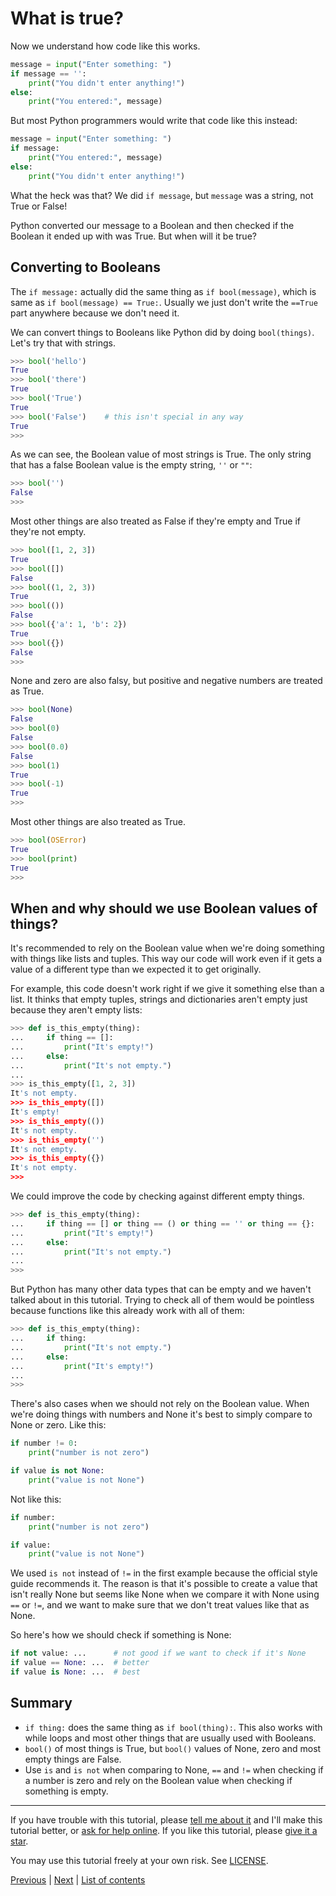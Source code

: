 # What is true?

Now we understand how code like this works.

```python
message = input("Enter something: ")
if message == '':
    print("You didn't enter anything!")
else:
    print("You entered:", message)
```

But most Python programmers would write that code like this
instead:

```python
message = input("Enter something: ")
if message:
    print("You entered:", message)
else:
    print("You didn't enter anything!")
```

What the heck was that? We did `if message`, but `message`
was a string, not True or False!

Python converted our message to a Boolean and then checked if
the Boolean it ended up with was True. But when will it be true?

## Converting to Booleans

The `if message:` actually did the same thing as `if bool(message)`,
which is same as `if bool(message) == True:`. Usually we just don't
write the `==True` part anywhere because we don't need it.

We can convert things to Booleans like Python did by doing
`bool(things)`. Let's try that with strings.

```python
>>> bool('hello')
True
>>> bool('there')
True
>>> bool('True')
True
>>> bool('False')    # this isn't special in any way
True
>>>
```

As we can see, the Boolean value of most strings is True. The
only string that has a false Boolean value is the empty string,
`''` or `""`:

```python
>>> bool('')
False
>>>
```

Most other things are also treated as False if they're empty and
True if they're not empty.

```python
>>> bool([1, 2, 3])
True
>>> bool([])
False
>>> bool((1, 2, 3))
True
>>> bool(())
False
>>> bool({'a': 1, 'b': 2})
True
>>> bool({})
False
>>>
```

None and zero are also falsy, but positive and negative numbers
are treated as True.

```python
>>> bool(None)
False
>>> bool(0)
False
>>> bool(0.0)
False
>>> bool(1)
True
>>> bool(-1)
True
>>>
```

Most other things are also treated as True.

```python
>>> bool(OSError)
True
>>> bool(print)
True
>>>
```

## When and why should we use Boolean values of things?

It's recommended to rely on the Boolean value when we're doing
something with things like lists and tuples. This way our code
will work even if it gets a value of a different type than we
expected it to get originally.

For example, this code doesn't work right if we give it
something else than a list. It thinks that empty tuples,
strings and dictionaries aren't empty just because they aren't
empty lists:

```python
>>> def is_this_empty(thing):
...     if thing == []:
...         print("It's empty!")
...     else:
...         print("It's not empty.")
...
>>> is_this_empty([1, 2, 3])
It's not empty.
>>> is_this_empty([])
It's empty!
>>> is_this_empty(())
It's not empty.
>>> is_this_empty('')
It's not empty.
>>> is_this_empty({})
It's not empty.
>>>
```

We could improve the code by checking against different empty
things.

```python
>>> def is_this_empty(thing):
...     if thing == [] or thing == () or thing == '' or thing == {}:
...         print("It's empty!")
...     else:
...         print("It's not empty.")
...
>>>
```

But Python has many other data types that can be empty and we
haven't talked about in this tutorial. Trying to check all of
them would be pointless because functions like this already
work with all of them:

```python
>>> def is_this_empty(thing):
...     if thing:
...         print("It's not empty.")
...     else:
...         print("It's empty!")
...
>>>
```

There's also cases when we should not rely on the Boolean value.
When we're doing things with numbers and None it's best to
simply compare to None or zero. Like this:

```python
if number != 0:
    print("number is not zero")

if value is not None:
    print("value is not None")
```

Not like this:

```python
if number:
    print("number is not zero")

if value:
    print("value is not None")
```

We used `is not` instead of `!=` in the first example because
the official style guide recommends it. The reason is that it's
possible to create a value that isn't really None but seems like
None when we compare it with None using `==` or `!=`, and we want
to make sure that we don't treat values like that as None.

So here's how we should check if something is None:

```python
if not value: ...      # not good if we want to check if it's None
if value == None: ...  # better
if value is None: ...  # best
```

## Summary

- `if thing:` does the same thing as `if bool(thing):`. This also
    works with while loops and most other things that are usually used
    with Booleans.
- `bool()` of most things is True, but `bool()` values of None,
    zero and most empty things are False.
- Use `is` and `is not` when comparing to None, `==` and `!=` when
    checking if a number is zero and rely on the Boolean value
    when checking if something is empty.

***

If you have trouble with this tutorial, please
[tell me about it](../contact-me.md) and I'll make this tutorial better,
or [ask for help online](../getting-help.md).
If you like this tutorial, please [give it a
star](../README.md#how-can-i-thank-you-for-writing-and-sharing-this-tutorial).

You may use this tutorial freely at your own risk. See
[LICENSE](../LICENSE).

[Previous](larger-program.md) | [Next](files.md) |
[List of contents](../README.md#basics)
